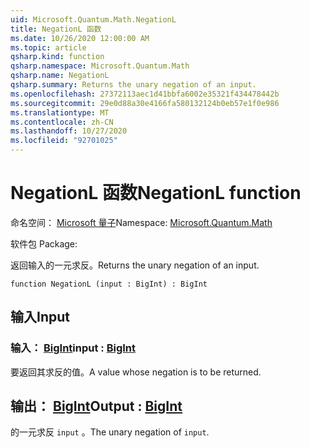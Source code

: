 ```yaml
---
uid: Microsoft.Quantum.Math.NegationL
title: NegationL 函数
ms.date: 10/26/2020 12:00:00 AM
ms.topic: article
qsharp.kind: function
qsharp.namespace: Microsoft.Quantum.Math
qsharp.name: NegationL
qsharp.summary: Returns the unary negation of an input.
ms.openlocfilehash: 27372113aec1d41bbfa6002e35321f434478442b
ms.sourcegitcommit: 29e0d88a30e4166fa580132124b0eb57e1f0e986
ms.translationtype: MT
ms.contentlocale: zh-CN
ms.lasthandoff: 10/27/2020
ms.locfileid: "92701025"
---
```

# <a name="negationl-function"></a><span data-ttu-id="ad751-102">NegationL 函数</span><span class="sxs-lookup"><span data-stu-id="ad751-102">NegationL function</span></span>

<span data-ttu-id="ad751-103">命名空间： [Microsoft 量子](xref:Microsoft.Quantum.Math)</span><span class="sxs-lookup"><span data-stu-id="ad751-103">Namespace: [Microsoft.Quantum.Math](xref:Microsoft.Quantum.Math)</span></span>

<span data-ttu-id="ad751-104">软件包 [](https://nuget.org/packages/)</span><span class="sxs-lookup"><span data-stu-id="ad751-104">Package: [](https://nuget.org/packages/)</span></span>


<span data-ttu-id="ad751-105">返回输入的一元求反。</span><span class="sxs-lookup"><span data-stu-id="ad751-105">Returns the unary negation of an input.</span></span>

```qsharp
function NegationL (input : BigInt) : BigInt
```


## <a name="input"></a><span data-ttu-id="ad751-106">输入</span><span class="sxs-lookup"><span data-stu-id="ad751-106">Input</span></span>

### <a name="input--bigint"></a><span data-ttu-id="ad751-107">输入： [BigInt](xref:microsoft.quantum.lang-ref.bigint)</span><span class="sxs-lookup"><span data-stu-id="ad751-107">input : [BigInt](xref:microsoft.quantum.lang-ref.bigint)</span></span>

<span data-ttu-id="ad751-108">要返回其求反的值。</span><span class="sxs-lookup"><span data-stu-id="ad751-108">A value whose negation is to be returned.</span></span>



## <a name="output--bigint"></a><span data-ttu-id="ad751-109">输出： [BigInt](xref:microsoft.quantum.lang-ref.bigint)</span><span class="sxs-lookup"><span data-stu-id="ad751-109">Output : [BigInt](xref:microsoft.quantum.lang-ref.bigint)</span></span>

<span data-ttu-id="ad751-110">的一元求反 `input` 。</span><span class="sxs-lookup"><span data-stu-id="ad751-110">The unary negation of `input`.</span></span>